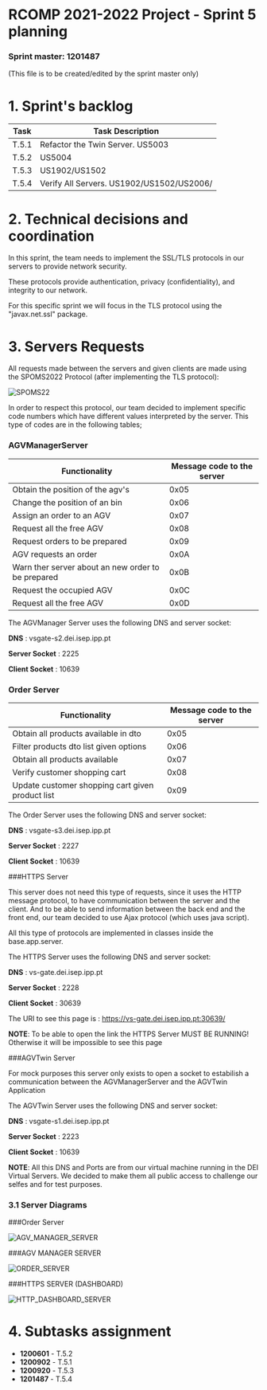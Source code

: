 RCOMP 2021-2022 Project - Sprint 5 planning
===========================================

### Sprint master: 1201487

(This file is to be created/edited by the sprint master only)


# 1. Sprint's backlog #

| Task  | Task Description                          |
|-------|-------------------------------------------|
| T.5.1 | Refactor the Twin Server. US5003          |
| T.5.2 | US5004                                    |
| T.5.3 | US1902/US1502                             |
| T.5.4 | Verify All Servers. US1902/US1502/US2006/ |


# 2. Technical decisions and coordination #

In this sprint, the team needs to implement the SSL/TLS protocols in our servers to provide network security.

These protocols provide authentication, privacy (confidentiality), and integrity to our network.

For this specific sprint we will focus in the TLS protocol using the "javax.net.ssl" package.

# 3. Servers Requests

All requests made between the servers and given clients are made using the SPOMS2022 Protocol (after implementing the TLS protocol):

![SPOMS22](SPOMS22.png)

In order to respect this protocol, our team decided to implement specific code numbers which have different values interpreted by the server.
This type of codes are in the following tables;

### AGVManagerServer

| Functionality                                      | Message code to the server |
|----------------------------------------------------|----------------------------|
| Obtain the position of the agv's                   | 0x05                       |
| Change the position of an bin                      | 0x06                       |
| Assign an order to an AGV                          | 0x07                       |
| Request all the free AGV                           | 0x08                       |
| Request orders to be prepared                      | 0x09                       |
| AGV requests an order                              | 0x0A                       |
| Warn ther server about an new order to be prepared | 0x0B                       |
| Request the occupied AGV                           | 0x0C                       |
| Request all the free AGV                           | 0x0D                       |

The AGVManager Server uses the following DNS and server socket:

**DNS** : vsgate-s2.dei.isep.ipp.pt

**Server Socket** : 2225

**Client Socket** : 10639

### Order Server

| Functionality                                    | Message code to the server |
|--------------------------------------------------|----------------------------|
| Obtain all products available in dto             | 0x05                       |
| Filter products dto list given options           | 0x06                       |
| Obtain all products available                    | 0x07                       |
| Verify customer shopping cart                    | 0x08                       |
| Update customer shopping cart given product list | 0x09                       |

The Order Server uses the following DNS and server socket:

**DNS** : vsgate-s3.dei.isep.ipp.pt

**Server Socket** : 2227

**Client Socket** : 10639


###HTTPS Server

This server does not need this type of requests, since it uses the HTTP message protocol, to have communication between the server and the client.
And to be able to send information between the back end and the front end, our team decided to use Ajax protocol (which uses java script).

All this type of protocols are implemented in classes inside the base.app.server.

The HTTPS Server uses the following DNS and server socket:

**DNS** : vs-gate.dei.isep.ipp.pt

**Server Socket** : 2228

**Client Socket** : 30639

The URI to see this page is : https://vs-gate.dei.isep.ipp.pt:30639/

**NOTE**: To be able to open the link the HTTPS Server MUST BE RUNNING! Otherwise it will be impossible to see this page

###AGVTwin Server

For mock purposes this server only exists to open a socket to estabilish a communication between the AGVManagerServer and the AGVTwin Application

The AGVTwin Server uses the following DNS and server socket:

**DNS** : vsgate-s1.dei.isep.ipp.pt

**Server Socket** : 2223

**Client Socket** : 10639


**NOTE**: All this DNS and Ports are from our virtual machine running in the DEI Virtual Servers. 
          We decided to make them all public access to challenge our selfes and for test purposes.


### 3.1 Server Diagrams

###Order Server

![AGV_MANAGER_SERVER](AGVManagerServer_SD.svg)

###AGV MANAGER SERVER

![ORDER_SERVER](OrderServer_SD.svg)

###HTTPS SERVER (DASHBOARD)

![HTTP_DASHBOARD_SERVER](HttpServer_SD.svg)


# 4. Subtasks assignment #

* **1200601** - T.5.2
* **1200902** - T.5.1
* **1200920** - T.5.3 
* **1201487** - T.5.4
  

